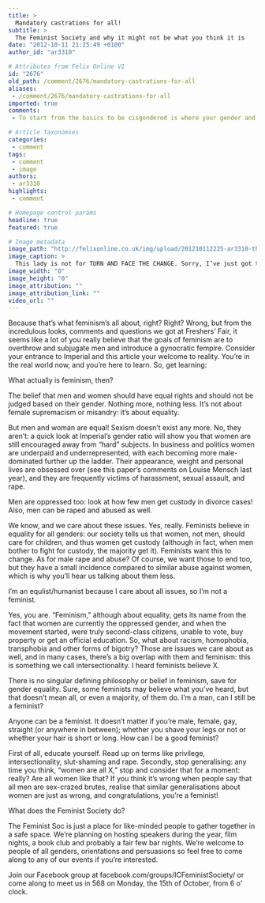 ```yaml
---
title: >
  Mandatory castrations for all!
subtitle: >
  The Feminist Society and why it might not be what you think it is
date: "2012-10-11 21:25:49 +0100"
author_id: "ar3310"

# Attributes from Felix Online V1
id: "2676"
old_path: /comment/2676/mandatory-castrations-for-all
aliases:
 - /comment/2676/mandatory-castrations-for-all
imported: true
comments:
 - To start from the basics to be cisgendered is where your gender and biological sex match Gender being whether you feel malefemaleother Judith Butler has written an excellent book on why biological sex cannot be defined if youre interestedIm cisgendered and you probably are too although these are just labels and because of this you can go about your life as you usually would In an ideal world transgendered people would be able also but in reality this isnt always the case This is cisprivilege that cisgendered people have the privilege of doing things that transgendered people cannotHi there social justice warrior You might have noticed that we have pretty much the same beliefs and are fighting for the same causes but I dont have a fanatic determination to attack people who are essentially on my sideIf you read closely youll notice that Ive been careful to use constructions such as all genders to avoid a binary which youve blithely ignored in favour of a single slipup wh

# Article Taxonomies
categories:
 - comment
tags:
 - comment
 - image
authors:
 - ar3310
highlights:
 - comment

# Homepage control params
headline: true
featured: true

# Image metadata
image_path: "http://felixonline.co.uk/img/upload/201210112225-ar3310-thatcherrbg.jpg"
image_caption: >
  This lady is not for TURN AND FACE THE CHANGE. Sorry, I’ve just got that David Bowe song in my head
image_width: "0"
image_height: "0"
image_attribution: ""
image_attribution_link: ""
video_url: ""
---
```


Because that’s what feminism’s all about, right? Right? Wrong, but from the incredulous looks, comments and questions we got at Freshers’ Fair, it seems like a lot of you really believe that the goals of feminism are to overthrow and subjugate men and introduce a gynocratic fempire. Consider your entrance to Imperial and this article your welcome to reality. You’re in the real world now, and you’re here to learn. So, get learning:

What actually is feminism, then?

The belief that men and women should have equal rights and should not be judged based on their gender. Nothing more, nothing less. It’s not about female supremacism or misandry: it’s about equality.

But men and woman are equal! Sexism doesn’t exist any more.
 No, they aren’t: a quick look at Imperial’s gender ratio will show you that women are still encouraged away from “hard” subjects. In business and politics women are underpaid and underrepresented, with each becoming more male-dominated further up the ladder. Their appearance, weight and personal lives are obsessed over (see this paper’s comments on Louise Mensch last year), and they are frequently victims of harassment, sexual assault, and rape.

Men are oppressed too: look at how few men get custody in divorce cases! Also, men can be raped and abused as well.

We know, and we care about these issues. Yes, really. Feminists believe in equality for all genders: our society tells us that women, not men, should care for children, and thus women get custody (although in fact, when men bother to fight for custody, the majority get it). Feminists want this to change. As for male rape and abuse? Of course, we want those to end too, but they have a small incidence compared to similar abuse against women, which is why you’ll hear us talking about them less.

I’m an equlist/humanist because I care about all issues, so I’m not a feminist.

Yes, you are. “Feminism,” although about equality, gets its name from the fact that women are currently the oppressed gender, and when the movement started, were truly second-class citizens, unable to vote, buy property or get an official education. So, what about racism, homophobia, transphobia and other forms of bigotry? Those are issues we care about as well, and in many cases, there’s a big overlap with them and feminism: this is something we call intersectionality.
 I heard feminists believe X.

There is no singular defining philosophy or belief in feminism, save for gender equality. Sure, some feminists may believe what you’ve heard, but that doesn’t mean all, or even a majority, of them do.
 I’m a man, can I still be a feminist?

Anyone can be a feminist. It doesn’t matter if you’re male, female, gay, straight (or anywhere in between); whether you shave your legs or not or whether your hair is short or long.
 How can I be a good feminist?

First of all, educate yourself. Read up on terms like privilege, intersectionality, slut-shaming and rape. Secondly, stop generalising: any time you think, “women are all X,” stop and consider that for a moment: really? Are all women like that? If you think it’s wrong when people say that all men are sex-crazed brutes, realise that similar generalisations about women are just as wrong, and congratulations, you’re a feminist!

What does the Feminist Society do?

The Feminist Soc is just a place for like-minded people to gather together in a safe space. We’re planning on hosting speakers during the year, film nights, a book club and probably a fair few bar nights. We’re welcome to people of all genders, orientations and persuasions so feel free to come along to any of our events if you’re interested.

Join our Facebook group at facebook.com/groups/ICFeministSociety/ or come along to meet us in 568 on Monday, the 15th of October, from 6 o’ clock.
